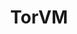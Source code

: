 ---
lang: de
layout: doc
redirect_from:
- /de/doc/TorVM/
- /de/doc/UserDoc/TorVM/
- /de/doc/privacy/torvm/
- /de/doc/torvm/
- /de/wiki/UserDoc/TorVM/
redirect_to: https://github.com/Qubes-Community/Contents/blob/master/docs/privacy/torvm.md
ref: 68
title: TorVM
---